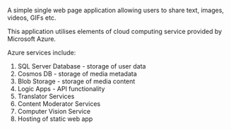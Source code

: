 A simple single web page application allowing users to share text, images, videos, GIFs etc. 

This application utilises elements of cloud computing service provided by Microsoft Azure. 

Azure services include:
1. SQL Server Database - storage of user data
2. Cosmos DB - storage of media metadata
3. Blob Storage - storage of media content
4. Logic Apps - API functionality
5. Translator Services
6. Content Moderator Services
7. Computer Vision Service
8. Hosting of static web app
